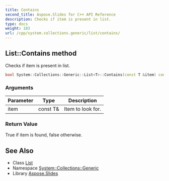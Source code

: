 ```yaml
---
title: Contains
second_title: Aspose.Slides for C++ API Reference
description: Checks if item is present in list.
type: docs
weight: 183
url: /cpp/system.collections.generic/list/contains/
---
```

## List::Contains method


Checks if item is present in list.

```cpp
bool System::Collections::Generic::List<T>::Contains(const T &item) const override
```


### Arguments

| Parameter | Type | Description |
| --- | --- | --- |
| item | const T\& | Item to look for. |

### Return Value

True if item is found, false otherwise.

## See Also

* Class [List](../)
* Namespace [System::Collections::Generic](../../)
* Library [Aspose.Slides](../../../)
